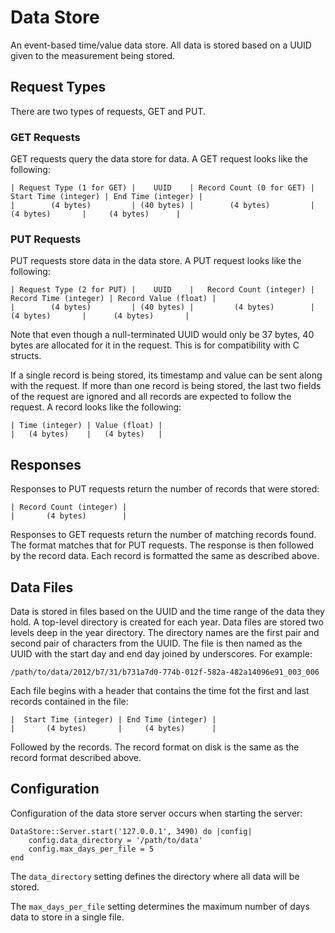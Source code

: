 # Data Store

An event-based time/value data store. All data is stored based on a UUID given
to the measurement being stored.

## Request Types

There are two types of requests, GET and PUT.

### GET Requests

GET requests query the data store for data. A GET request looks like the following:

    | Request Type (1 for GET) |    UUID    | Record Count (0 for GET) | Start Time (integer) | End Time (integer) |
    |        (4 bytes)         | (40 bytes) |        (4 bytes)         |      (4 bytes)       |     (4 bytes)      |

### PUT Requests

PUT requests store data in the data store. A PUT request looks like the following:

    | Request Type (2 for PUT) |    UUID    |   Record Count (integer) | Record Time (integer) | Record Value (float) |
    |        (4 bytes)         | (40 bytes) |         (4 bytes)        |       (4 bytes)       |      (4 bytes)       |

Note that even though a null-terminated UUID would only be 37 bytes, 40 bytes are
allocated for it in the request. This is for compatibility with C structs.

If a single record is being stored, its timestamp and value can be sent along with
the request. If more than one record is being stored, the last two fields of the
request are ignored and all records are expected to follow the request. A record
looks like the following:

    | Time (integer) | Value (float) |
    |   (4 bytes)    |   (4 bytes)   |

## Responses

Responses to PUT requests return the number of records that were stored:

    | Record Count (integer) |
    |       (4 bytes)        |

Responses to GET requests return the number of matching records found. The format
matches that for PUT requests. The response is then followed by the record data.
Each record is formatted the same as described above.

## Data Files

Data is stored in files based on the UUID and the time range of the data they hold.
A top-level directory is created for each year. Data files are stored two levels
deep in the year directory. The directory names are the first pair and second pair
of characters from the UUID. The file is then named as the UUID with the start
day and end day joined by underscores. For example:

    /path/to/data/2012/b7/31/b731a7d0-774b-012f-582a-482a14096e91_003_006

Each file begins with a header that contains the time fot the first and last records contained in the file:

    |  Start Time (integer) | End Time (integer) |
    |       (4 bytes)       |     (4 bytes)      |

Followed by the records. The record format on disk is the same as the record format described above.

## Configuration

Configuration of the data store server occurs when starting the server:

    DataStore::Server.start('127.0.0.1', 3490) do |config|
        config.data_directory = '/path/to/data'
        config.max_days_per_file = 5
    end

The `data_directory` setting defines the directory where all data will be stored.

The `max_days_per_file` setting determines the maximum number of days data to store
in a single file.
